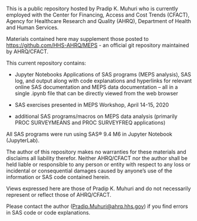 This is a public repository hosted by Pradip K. Muhuri who is currently employed
with the Center for Financing, Access and Cost Trends (CFACT), Agency for
Healthcare Research and Quality (AHRQ), Department of Health and Human Services.

Materials contained here may supplement those posted to
<https://github.com/HHS-AHRQ/MEPS> - an official git repository maintained by
AHRQ/CFACT.

This current repository contains:

-   Jupyter Notebooks Applications of SAS programs (MEPS analysis), SAS log, and
    output along with code explanations and hyperlinks for relevant online SAS
    documentation and MEPS data documentation – all in a single .ipynb file that
    can be directly viewed from the web browser

-   SAS exercises presented in MEPS Workshop, April 14-15, 2020

-   additional SAS programs/macros on MEPS data analysis (primarily PROC
    SURVEYMEANS and PROC SURVEYFREQ applications)

All SAS programs were run using SAS® 9.4 M6 in Jupyter Notebook (JupyterLab).

The author of this repository makes no warranties for these materials and
disclaims all liability therefor. Neither AHRQ/CFACT nor the author shall be
held liable or responsible to any person or entity with respect to any loss or
incidental or consequential damages caused by anyone’s use of the information or
SAS code contained herein.

Views expressed here are those of Pradip K. Muhuri and do not necessarily
represent or reflect those of AHRQ/CFACT.

Please contact the author (<Pradip.Muhuri@ahrq.hhs.gov>) if you find errors in
SAS code or code explanations.
